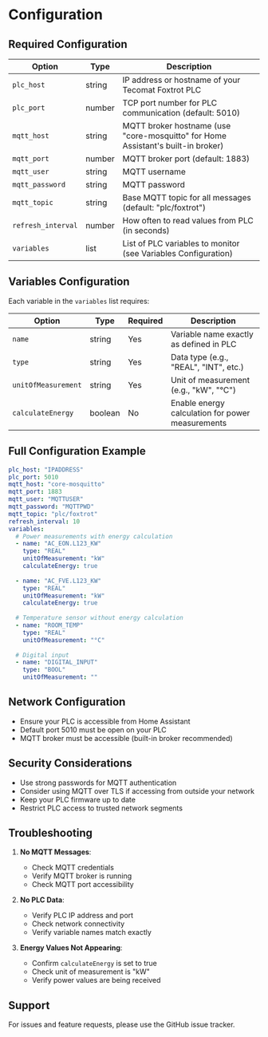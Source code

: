 # Configuration

## Required Configuration

| Option | Type | Description |
|--------|------|-------------|
| `plc_host` | string | IP address or hostname of your Tecomat Foxtrot PLC |
| `plc_port` | number | TCP port number for PLC communication (default: 5010) |
| `mqtt_host` | string | MQTT broker hostname (use "core-mosquitto" for Home Assistant's built-in broker) |
| `mqtt_port` | number | MQTT broker port (default: 1883) |
| `mqtt_user` | string | MQTT username |
| `mqtt_password` | string | MQTT password |
| `mqtt_topic` | string | Base MQTT topic for all messages (default: "plc/foxtrot") |
| `refresh_interval` | number | How often to read values from PLC (in seconds) |
| `variables` | list | List of PLC variables to monitor (see Variables Configuration) |

## Variables Configuration

Each variable in the `variables` list requires:

| Option | Type | Required | Description |
|--------|------|----------|-------------|
| `name` | string | Yes | Variable name exactly as defined in PLC |
| `type` | string | Yes | Data type (e.g., "REAL", "INT", etc.) |
| `unitOfMeasurement` | string | Yes | Unit of measurement (e.g., "kW", "°C") |
| `calculateEnergy` | boolean | No | Enable energy calculation for power measurements |

## Full Configuration Example

```yaml
plc_host: "IPADDRESS"
plc_port: 5010
mqtt_host: "core-mosquitto"
mqtt_port: 1883
mqtt_user: "MQTTUSER"
mqtt_password: "MQTTPWD"
mqtt_topic: "plc/foxtrot"
refresh_interval: 10
variables:
  # Power measurements with energy calculation
  - name: "AC_EON.L123_KW"
    type: "REAL"
    unitOfMeasurement: "kW"
    calculateEnergy: true
  
  - name: "AC_FVE.L123_KW"
    type: "REAL"
    unitOfMeasurement: "kW"
    calculateEnergy: true
  
  # Temperature sensor without energy calculation
  - name: "ROOM_TEMP"
    type: "REAL"
    unitOfMeasurement: "°C"
  
  # Digital input
  - name: "DIGITAL_INPUT"
    type: "BOOL"
    unitOfMeasurement: ""
```

## Network Configuration

- Ensure your PLC is accessible from Home Assistant
- Default port 5010 must be open on your PLC
- MQTT broker must be accessible (built-in broker recommended)

## Security Considerations

- Use strong passwords for MQTT authentication
- Consider using MQTT over TLS if accessing from outside your network
- Keep your PLC firmware up to date
- Restrict PLC access to trusted network segments

## Troubleshooting

1. **No MQTT Messages**:
   - Check MQTT credentials
   - Verify MQTT broker is running
   - Check MQTT port accessibility

2. **No PLC Data**:
   - Verify PLC IP address and port
   - Check network connectivity
   - Verify variable names match exactly

3. **Energy Values Not Appearing**:
   - Confirm `calculateEnergy` is set to true
   - Check unit of measurement is "kW"
   - Verify power values are being received

## Support

For issues and feature requests, please use the GitHub issue tracker.